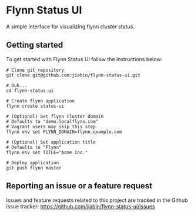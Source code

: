# Flynn Status UI

A simple interface for visualizing flynn cluster status.

## Getting started

To get started with Flynn Status UI follow the instructions below:

```
# Clone git repository
git clone git@github.com:jiabin/flynn-status-ui.git

# Duh...
cd flynn-status-ui

# Create flynn application
flynn create status-ui

# (Optional) Set flynn cluster domain
# Defaults to "demo.localflynn.com"
# Vagrant users may skip this step
flynn env set FLYNN_DOMAIN=flynn.example.com

# (Optional) Set application title
# Defaults to "Flynn"
flynn env set TITLE="Acme Inc."

# Deploy application
git push flynn master
```

## Reporting an issue or a feature request

Issues and feature requests related to this project are tracked in the Github issue tracker: https://github.com/jiabin/flynn-status-ui/issues
